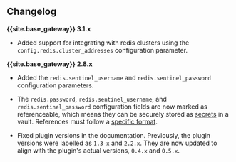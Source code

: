 ## Changelog

**{{site.base_gateway}} 3.1.x**
* Added support for integrating with redis clusters using the `config.redis.cluster_addresses` configuration parameter.

**{{site.base_gateway}} 2.8.x**

* Added the `redis.sentinel_username` and `redis.sentinel_password` configuration
parameters.

* The `redis.password`, `redis.sentinel_username`, and `redis.sentinel_password`
configuration fields are now marked as referenceable, which means they can be
securely stored as [secrets](/gateway/latest/plan-and-deploy/security/secrets-management/getting-started/)
in a vault. References must follow a [specific format](/gateway/latest/kong-enterprise/security/secrets-management/reference-format/).

* Fixed plugin versions in the documentation. Previously, the plugin versions
were labelled as `1.3-x` and `2.2.x`. They are now updated to align with the
plugin's actual versions, `0.4.x` and `0.5.x`.